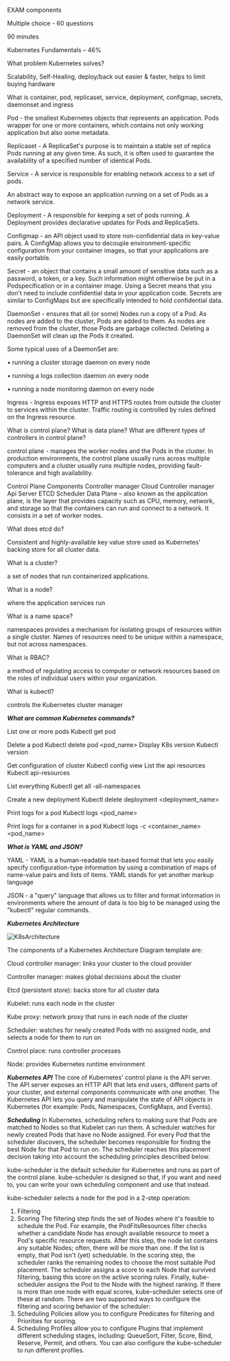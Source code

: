EXAM components

Multiple choice - 60 questions

90 minutes


Kubernetes Fundamentals – 46%

What problem Kubernetes solves?

Scalability, Self-Healing, deploy/back out easier & faster, helps to limit buying hardware


What is container, pod, replicaset, service, deployment, configmap, secrets, daemonset and ingress

Pod - the smallest Kubernetes objects that represents an application. Pods wrapper for one or more containers, which contains not only working application but also some metadata.

Replicaset - A ReplicaSet's purpose is to maintain a stable set of replica Pods running at any given time. As such, it is often used to guarantee the availability of a specified number of identical Pods.

Service - A service is responsible for enabling network access to a set of pods.
 
An abstract way to expose an application running on a set of Pods as a network service.

Deployment - A responsible for keeping a set of pods running. A Deployment provides declarative updates for Pods and ReplicaSets.

Configmap - an API object used to store non-confidential data in key-value pairs. A ConfigMap allows you to decouple environment-specific configuration from your container images, so that your applications are easily portable.

Secret - an object that contains a small amount of sensitive data such as a password, a token, or a key. Such information might otherwise be put in a Podspecification or in a container image. Using a Secret means that you don't need to include confidential data in your application code. Secrets are similar to ConfigMaps but are specifically intended to hold confidential data.

DaemonSet - ensures that all (or some) Nodes run a copy of a Pod. As nodes are added to the cluster, Pods are added to them. As nodes are removed from the cluster, those Pods are garbage collected. Deleting a DaemonSet will clean up the Pods it created.

Some typical uses of a DaemonSet are:

•	running a cluster storage daemon on every node

•	running a logs collection daemon on every node

•	running a node monitoring daemon on every node

Ingress - Ingress exposes HTTP and HTTPS routes from outside the cluster to services within the cluster. Traffic routing is controlled by rules defined on the Ingress resource.


What is control plane? What is data plane? What are different types of controllers in control plane?

control plane - manages the worker nodes and the Pods in the cluster. In production environments, the control plane usually runs across multiple computers and a cluster usually runs multiple nodes, providing fault-tolerance and high availability.

Control Plane Components
Controller manager
Cloud Controller manager
Api Server
ETCD 
Scheduler
Data Plane – also known as the application plane, is the layer that provides capacity such as CPU, memory, network, and storage so that the containers can run and connect to a network. It consists in a set of worker nodes.


What does etcd do? 

Consistent and highly-available key value store used as Kubernetes' backing store for all cluster data.


What is a cluster? 

a set of nodes that run containerized applications.

What is a node?

where the application services run

What is a name space?

namespaces provides a mechanism for isolating groups of resources within a single cluster. Names of resources need to be unique within a namespace, but not across namespaces. 


What is RBAC?

a method of regulating access to computer or network resources based on the roles of individual users within your organization.

What is kubectl?

controls the Kubernetes cluster manager


***What are common Kubernetes commands?***

List one or more pods
Kubectl get pod

Delete a pod 
Kubectl delete pod <pod_name>
Display K8s version
Kubectl version

Get configuration of cluster
Kubectl config view
List the api resources
Kubectl api-resources 

List everything
Kubectl get all -all-namespaces

Create a new deployment
Kubectl delete deployment <deployment_name>

Print logs for a pod
Kubectl logs <pod_name>

Print logs for a container in a pod 
Kubectl logs -c <container_name> <pod_name>



***What is YAML and JSON?***

YAML - YAML is a human-readable text-based format that lets you easily specify configuration-type information by using a combination of maps of name-value pairs and lists of items. YAML stands for yet another markup language 

JSON - a "query" language that allows us to filter and format information in environments where the amount of data is too big to be managed using the "kubectl" regular commands.




***Kubernetes Architecture***

![K8sArchitecture](https://user-images.githubusercontent.com/91057035/166108875-f5cda66c-df29-4ea0-8230-8ce05e41e6e4.png)


The components of a Kubernetes Architecture Diagram template are: 

Cloud controller manager: links your cluster to the cloud provider

Controller manager: makes global decisions about the cluster 

Etcd (persistent store): backs store for all cluster data 

Kubelet: runs each node in the cluster 

Kube proxy: network proxy that runs in each node of the cluster 

Scheduler: watches for newly created Pods with no assigned node, and selects a node for them to run on 

Control place: runs controller processes 

Node: provides Kubernetes runtime environment 

***Kubernetes API***
The core of Kubernetes' control plane is the API server. The API server exposes an HTTP API that lets end users, different parts of your cluster, and external components communicate with one another.
The Kubernetes API lets you query and manipulate the state of API objects in Kubernetes (for example: Pods, Namespaces, ConfigMaps, and Events).



***Scheduling***
In Kubernetes, scheduling refers to making sure that Pods are matched to Nodes so that Kubelet can run them.
A scheduler watches for newly created Pods that have no Node assigned. For every Pod that the scheduler discovers, the scheduler becomes responsible for finding the best Node for that Pod to run on. The scheduler reaches this placement decision taking into account the scheduling principles described below.

kube-scheduler is the default scheduler for Kubernetes and runs as part of the control plane. kube-scheduler is designed so that, if you want and need to, you can write your own scheduling component and use that instead.

kube-scheduler selects a node for the pod in a 2-step operation:
1.	Filtering
2.	Scoring
The filtering step finds the set of Nodes where it's feasible to schedule the Pod. For example, the PodFitsResources filter checks whether a candidate Node has enough available resource to meet a Pod's specific resource requests. After this step, the node list contains any suitable Nodes; often, there will be more than one. If the list is empty, that Pod isn't (yet) schedulable.
In the scoring step, the scheduler ranks the remaining nodes to choose the most suitable Pod placement. The scheduler assigns a score to each Node that survived filtering, basing this score on the active scoring rules.
Finally, kube-scheduler assigns the Pod to the Node with the highest ranking. If there is more than one node with equal scores, kube-scheduler selects one of these at random.
There are two supported ways to configure the filtering and scoring behavior of the scheduler:
1.	Scheduling Policies allow you to configure Predicates for filtering and Priorities for scoring.
2.	Scheduling Profiles allow you to configure Plugins that implement different scheduling stages, including: QueueSort, Filter, Score, Bind, Reserve, Permit, and others. You can also configure the kube-scheduler to run different profiles.

